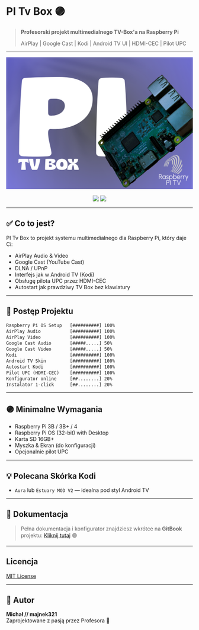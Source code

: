 # PI Tv Box 🟣

> **Profesorski projekt multimedialnego TV-Box'a na Raspberry Pi**
> 
> AirPlay | Google Cast | Kodi | Android TV UI | HDMI-CEC | Pilot UPC

---

![TV-Box Preview](images/PI_Tv_Box_AD1.png)

<p align="center">
  <img src="https://img.shields.io/badge/Licencja-MIT-green" />
  <img src="https://img.shields.io/badge/Budowa-Profesorska's%20edition-purple" />
</p>

---

## ✅ Co to jest?

PI Tv Box to projekt systemu multimedialnego dla Raspberry Pi, który daje Ci:

- AirPlay Audio & Video
- Google Cast (YouTube Cast)
- DLNA / UPnP
- Interfejs jak w Android TV (Kodi)
- Obsługę pilota UPC przez HDMI-CEC
- Autostart jak prawdziwy TV Box bez klawiatury

---

## 🚦 Postęp Projektu

```
Raspberry Pi OS Setup   [##########] 100%
AirPlay Audio           [##########] 100%
AirPlay Video           [##########] 100%
Google Cast Audio       [#####.....] 50%
Google Cast Video       [#####.....] 50%
Kodi                    [##########] 100%
Android TV Skin         [##########] 100%
Autostart Kodi          [##########] 100%
Pilot UPC (HDMI-CEC)    [##########] 100%
Konfigurator online     [##........] 20%
Instalator 1-click      [##........] 20%
```

---

## 🟣 Minimalne Wymagania

- Raspberry Pi 3B / 3B+ / 4
- Raspberry Pi OS (32-bit) with Desktop
- Karta SD 16GB+
- Myszka & Ekran (do konfiguracji)
- Opcjonalnie pilot UPC

---

## 💡 Polecana Skórka Kodi
- `Aura` lub `Estuary MOD V2` — idealna pod styl Android TV

---

## 📘 Dokumentacja
> Pełna dokumentacja i konfigurator znajdziesz wkrótce na **GitBook** projektu: [Kliknij tutaj]([https://github.com/majnek321/PI-Tv-Box/wiki](https://pi-tv-box.gitbook.io/pi-tv-box/files/credits)) 🟣

---

## Licencja
[MIT License](LICENSE)

---

## 💎 Autor
**Michał // majnek321**  
Zaprojektowane z pasją przez Profesora 🤍
